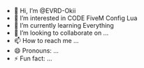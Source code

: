 - 👋 Hi, I’m @EVRD-Okii
- 👀 I’m interested in CODE FiveM Config Lua
- 🌱 I’m currently learning Everything
- 💞️ I’m looking to collaborate on ...
- 📫 How to reach me ...
- 😄 Pronouns: ...
- ⚡ Fun fact: ...

<!---
EVRD-Okii/EVRD-Okii is a ✨ special ✨ repository because its `README.md` (this file) appears on your GitHub profile.
You can click the Preview link to take a look at your changes.
--->

